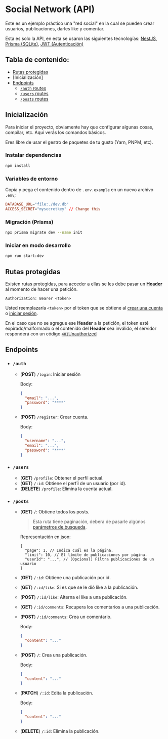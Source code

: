 # Social Network (API)

Este es un ejemplo práctico una "red social" en la cual se pueden crear usuarios, publicaciones, darles like y comentar.

Esta es solo la API, en esta se usaron las siguientes tecnologías: [NestJS](https://nestjs.com/), [Prisma (SQLite)](https://www.prisma.io/), [JWT (Autenticación)](https://jwt.io/)

## Tabla de contenido:

- [Rutas protegidas](#rutas-protegidas)
- [Inicialización]
- [Endpoints](#endpoints)
  - [`/auth` routes](#auth)
  - [`/users` routes](#users)
  - [`/posts` routes](#posts)

## Inicialización

Para iniciar el proyecto, obviamente hay que configurar algunas cosas, compilar, etc. Aquí verás los comandos básicos.

Eres libre de usar el gestro de paquetes de tu gusto (Yarn, PNPM, etc).

### Instalar dependencias

```bash
npm install
```

### Variables de entorno

Copia y pega el contenido dentro de `.env.example` en un nuevo archivo `.env`;

```toml
DATABASE_URL="file:./dev.db"
ACCESS_SECRET="mysecretkey" // Change this
```

### Migración (Prisma)

```bash
npx prisma migrate dev --name init
```

### Iniciar en modo desarrollo

```bash
npm run start:dev
```

## Rutas protegidas

Existen rutas protegidas, para acceder a ellas se les debe pasar un [**Header**](https://developer.mozilla.org/en-US/docs/Web/HTTP/Headers/Authorization) al momento de hacer una petición.

```
Authorization: Bearer <token>
```

Usted reemplazaría `<token>` por el token que se obtiene al [crear una cuenta](#auth) o [iniciar sesión](#auth).

En el caso que no se agregue ese **Header** a la petición, el token esté expirado/malformado o el contenido del **Header** sea inválido, el servidor responderá con un código [`401`Unauthorized](https://developer.mozilla.org/es/docs/Web/HTTP/Status/401)

## Endpoints

- ### `/auth`

  - (**POST**) `/login`: Iniciar sesión

    Body:

    ```json
    {
      "email": "...",
      "password": "****"
    }
    ```

  - (**POST**) `/register`: Crear cuenta.

    Body:

    ```json
    {
      "username": "...",
      "email": "...",
      "password": "****"
    }
    ```

- ### `/users`

  - (**GET**) `/profile`: Obtener el perfil actual.
  - (**GET**) `/:id`: Obtiene el perfíl de un usuario (por id).
  - (**DELETE**) `/profile`: Elimina la cuenta actual.

- ### `/posts`

  - (**GET**) `/`: Obtiene todos los posts.

    > Esta ruta tiene paginación, debera de pasarle algúnos [parámetros de busqueda](https://en.wikipedia.org/wiki/Query_string).

    Representación en json:

    ```jsonc
    {
      "page": 1, // Indica cuál es la página.
      "limit": 10, // El límite de publicaciones por página.
      "userId": "...", // (Opcional) Filtra publicaciones de un usuario
    }
    ```

  - (**GET**) `/:id`: Obtiene una publicación por id.
  - (**GET**) `/:id/like`: Si es que se le dió like a la publicación.
  - (**POST**) `/:id/like`: Alterna el like a una publicación.
  - (**GET**) `/:id/comments`: Recupera los comentarios a una publicación.
  - (**POST**) `/:id/comments`: Crea un comentario.

    Body:

    ```json
    {
      "content": "..."
    }
    ```

  - (**POST**) `/`: Crea una publicación.

    Body:

    ```json
    {
      "content": "..."
    }
    ```

  - (**PATCH**) `/:id`: Edita la publicación.

    Body:

    ```json
    {
      "content": "..."
    }
    ```

  - (**DELETE**) `/:id`: Elimina la publicación.
